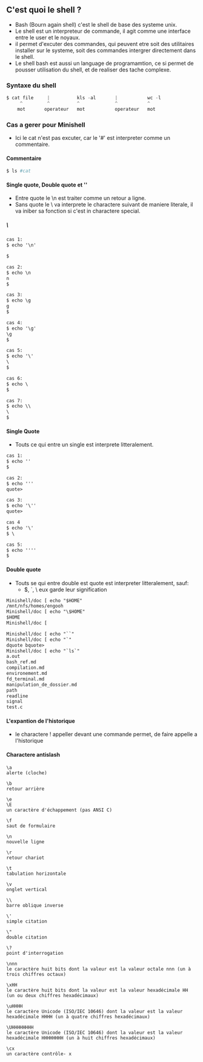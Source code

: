 ## C'est quoi le shell ? 

- Bash (Bourn again shell) c'est le shell de base des systeme unix.
- Le shell est un interpreteur de commande, il agit comme une interface entre le user et le noyaux.
- il permet d'excuter des commandes, qui peuvent etre soit des utilitaires installer sur le systeme, soit des commandes intergrer directement dans le shell.
- Le shell bash est aussi un language de programamtion, ce si permet de pousser utilisation du shell, et de realiser des tache complexe.

### Syntaxe du shell 

```c
$ cat file     |          kls -al       |           wc -l 
     ^         ^          ^             ^    	    ^  
    mot       operateur   mot           operateur   mot
```

### Cas a gerer pour Minishell 

- Ici le cat n'est pas excuter, car le '#' est interpreter comme un commentaire.

#### Commentaire 

```bash
$ ls #cat 
```
#### Single quote, Double quote et '\'

- Entre quote le \n est traiter comme un retour a ligne.
- Sans quote le \ va interprete le charactere suivant de maniere 
literale, il va iniber sa fonction si c'est in charactere special.

##### \ 

```txt
cas 1:
$ echo '\n' 

$

cas 2:
$ echo \n
n
$ 

cas 3:
$ echo \g
g
$

cas 4:
$ echo '\g'
\g
$

cas 5:
$ echo '\'
\
$

cas 6:
$ echo \
$ 

cas 7:
$ echo \\
\ 
$
```

#### Single Quote

- Touts ce qui entre un single est interprete litteralement.

```txt
cas 1:
$ echo ''
$

cas 2:
$ echo '''
quote>

cas 3:
$ echo '\''
quote>

cas 4
$ echo '\'
$ \

cas 5:
$ echo ''''
$
```

#### Double quote

- Touts se qui entre double est quote est interpreter litteralement, sauf:
    - $, \`, \ eux garde leur signification

```txt
Minishell/doc [ echo "$HOME"                                             master * ] 2:34 PM
/mnt/nfs/homes/engooh
Minishell/doc [ echo "\$HOME"                                            master * ] 2:34 PM
$HOME
Minishell/doc [                                                          master * ] 2:34 PM

Minishell/doc [ echo "``"                                                     master * ] 2:38 PM
Minishell/doc [ echo "`"                                                      master * ] 2:38 PM
dquote bquote> 
Minishell/doc [ echo "`ls`"                                                   master * ] 2:39 PM
a.out
bash_ref.md
compilation.md
environement.md
fd_terminal.md
manipulation_de_dossier.md
path
readline
signal
test.c
```


#### L'expantion de l'historique

- le charactere ! appeller devant une commande permet, de faire appelle a l'historique

#### Charactere antislash

```
\a
alerte (cloche)

\b
retour arrière

\e
\E
un caractère d'échappement (pas ANSI C)

\f
saut de formulaire

\n
nouvelle ligne

\r
retour chariot

\t
tabulation horizontale

\v
onglet vertical

\\
barre oblique inverse

\'
simple citation

\"
double citation

\?
point d'interrogation

\nnn
le caractère huit bits dont la valeur est la valeur octale nnn (un à trois chiffres octaux)

\xHH
le caractère huit bits dont la valeur est la valeur hexadécimale HH (un ou deux chiffres hexadécimaux)

\uHHHH
le caractère Unicode (ISO/IEC 10646) dont la valeur est la valeur hexadécimale HHHH (un à quatre chiffres hexadécimaux)

\UHHHHHHHH
le caractère Unicode (ISO/IEC 10646) dont la valeur est la valeur hexadécimale HHHHHHHH (un à huit chiffres hexadécimaux)

\cx
un caractère contrôle- x
```


